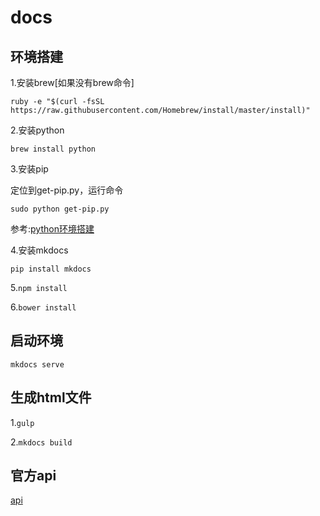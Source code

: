 # docs
## 环境搭建

   1.安装brew[如果没有brew命令]

   `ruby -e "$(curl -fsSL https://raw.githubusercontent.com/Homebrew/install/master/install)"`

   2.安装python

   `brew install python`

   3.安装pip

   定位到get-pip.py，运行命令

   `sudo python get-pip.py`

   参考:[python环境搭建](http://blog.csdn.net/fancylovejava/article/details/39140373)

   4.安装mkdocs

   `pip install mkdocs`

   5.`npm install`

   6.`bower install`


## 启动环境

`mkdocs serve`


## 生成html文件

   1.`gulp`

   2.`mkdocs build`

## 官方api

[api](http://markdown-docs-zh.readthedocs.org/zh_CN/latest/)